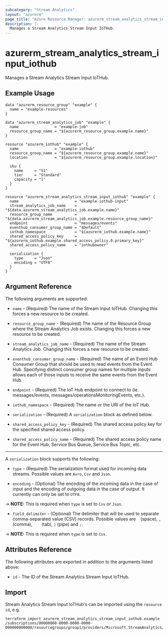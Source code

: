 ```yaml
---
subcategory: "Stream Analytics"
layout: "azurerm"
page_title: "Azure Resource Manager: azurerm_stream_analytics_stream_input_iothub"
description: |-
  Manages a Stream Analytics Stream Input IoTHub.
---
```


# azurerm_stream_analytics_stream_input_iothub

Manages a Stream Analytics Stream Input IoTHub.

## Example Usage

```hcl
data "azurerm_resource_group" "example" {
  name = "example-resources"
}

data "azurerm_stream_analytics_job" "example" {
  name                = "example-job"
  resource_group_name = "${azurerm_resource_group.example.name}"
}

resource "azurerm_iothub" "example" {
  name                = "example-iothub"
  resource_group_name = "${azurerm_resource_group.example.name}"
  location            = "${azurerm_resource_group.example.location}"

  sku {
    name     = "S1"
    tier     = "Standard"
    capacity = "1"
  }
}

resource "azurerm_stream_analytics_stream_input_iothub" "example" {
  name                         = "example-iothub-input"
  stream_analytics_job_name    = "${data.azurerm_stream_analytics_job.example.name}"
  resource_group_name          = "${data.azurerm_stream_analytics_job.example.resource_group_name}"
  endpoint                     = "messages/events"
  eventhub_consumer_group_name = "$Default"
  iothub_namespace             = "${azurerm_iothub.example.name}"
  shared_access_policy_key     = "${azurerm_iothub.example.shared_access_policy.0.primary_key}"
  shared_access_policy_name    = "iothubowner"

  serialization {
    type     = "Json"
    encoding = "UTF8"
  }
}
```

## Argument Reference

The following arguments are supported:

* `name` - (Required) The name of the Stream Input IoTHub. Changing this forces a new resource to be created.

* `resource_group_name` - (Required) The name of the Resource Group where the Stream Analytics Job exists. Changing this forces a new resource to be created.

* `stream_analytics_job_name` - (Required) The name of the Stream Analytics Job. Changing this forces a new resource to be created. 

* `eventhub_consumer_group_name` - (Required) The name of an Event Hub Consumer Group that should be used to read events from the Event Hub. Specifying distinct consumer group names for multiple inputs allows each of those inputs to receive the same events from the Event Hub.

* `endpoint` - (Required) The IoT Hub endpoint to connect to (ie. messages/events, messages/operationsMonitoringEvents, etc.).

* `iothub_namespace` - (Required) The name or the URI of the IoT Hub.

* `serialization` - (Required) A `serialization` block as defined below.

* `shared_access_policy_key` - (Required) The shared access policy key for the specified shared access policy.

* `shared_access_policy_name` - (Required) The shared access policy name for the Event Hub, Service Bus Queue, Service Bus Topic, etc.

---

A `serialization` block supports the following:

* `type` - (Required) The serialization format used for incoming data streams. Possible values are `Avro`, `Csv` and `Json`.

* `encoding` - (Optional) The encoding of the incoming data in the case of input and the encoding of outgoing data in the case of output. It currently can only be set to `UTF8`.

-> **NOTE:** This is required when `type` is set to `Csv` or `Json`.

* `field_delimiter` - (Optional) The delimiter that will be used to separate comma-separated value (CSV) records. Possible values are ` ` (space), `,` (comma), `   ` (tab), `|` (pipe) and `;`.

-> **NOTE:** This is required when `type` is set to `Csv`.

## Attributes Reference

The following attributes are exported in addition to the arguments listed above:

* `id` - The ID of the Stream Analytics Stream Input IoTHub.

## Import

Stream Analytics Stream Input IoTHub's can be imported using the `resource id`, e.g.

```shell
terraform import azurerm_stream_analytics_stream_input_iothub.example /subscriptions/00000000-0000-0000-0000-000000000000/resourcegroups/group1/providers/Microsoft.StreamAnalytics/streamingjobs/job1/inputs/input1
```
